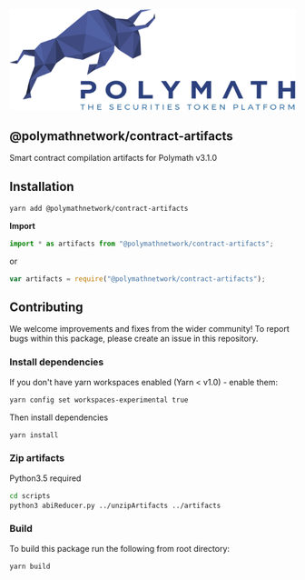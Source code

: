 ![Polymath logo](Polymath.png)

## @polymathnetwork/contract-artifacts

Smart contract compilation artifacts for Polymath v3.1.0

## Installation

```bash
yarn add @polymathnetwork/contract-artifacts
```

**Import**

```typescript
import * as artifacts from "@polymathnetwork/contract-artifacts";
```

or

```javascript
var artifacts = require("@polymathnetwork/contract-artifacts");
```

## Contributing

We welcome improvements and fixes from the wider community! To report bugs within this package, please create an issue in this repository.

### Install dependencies

If you don't have yarn workspaces enabled (Yarn < v1.0) - enable them:

```bash
yarn config set workspaces-experimental true
```

Then install dependencies

```bash
yarn install
```

### Zip artifacts

Python3.5 required

```bash
cd scripts
python3 abiReducer.py ../unzipArtifacts ../artifacts
```

### Build

To build this package run the following from root directory:

```bash
yarn build
```
